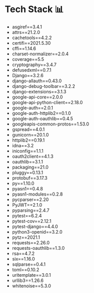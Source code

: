 
# Tech Stack 📊

- asgiref==3.4.1
- attrs==21.2.0
- cachetools==4.2.2
- certifi==2021.5.30
- cffi==1.14.6
- charset-normalizer==2.0.4
- coverage==5.5
- cryptography==3.4.7
- defusedxml==0.7.1
- Django==3.2.6
- django-allauth==0.43.0
- django-debug-toolbar==3.2.2
- django-extensions==3.1.3
- google-api-core==2.0.0
- google-api-python-client==2.18.0
- google-auth==2.0.1
- google-auth-httplib2==0.1.0
- google-auth-oauthlib==0.4.5
- googleapis-common-protos==1.53.0
- gspread==4.0.1
- gunicorn==20.1.0
- httplib2==0.19.1
- idna==3.2
- iniconfig==1.1.1
- oauth2client==4.1.3
- oauthlib==3.1.1
- packaging==21.0
- pluggy==0.13.1
- protobuf==3.17.3
- py==1.10.0
- pyasn1==0.4.8
- pyasn1-modules==0.2.8
- pycparser==2.20
- PyJWT==2.1.0
- pyparsing==2.4.7
- pytest==6.2.4
- pytest-cov==2.12.1
- pytest-django==4.4.0
- python3-openid==3.2.0
- pytz==2021.1
- requests==2.26.0
- requests-oauthlib==1.3.0
- rsa==4.7.2
- six==1.16.0
- sqlparse==0.4.1
- toml==0.10.2
- uritemplate==3.0.1
- urllib3==1.26.6
- whitenoise==5.3.0
